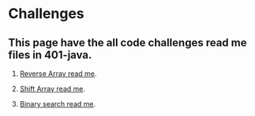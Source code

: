 # Challenges
## This page have the  all code challenges read me files in 401-java. 

1. [Reverse Array read me](ArrayReverse/README.md).

2. [Shift Array read me](ArrayShift/README.md).

3. [Binary search read me](BinarySearch/README.md).